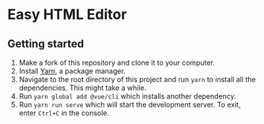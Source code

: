 # Easy HTML Editor

## Getting started

1. Make a fork of this repository and clone it to your computer.
2. Install [Yarn](https://yarnpkg.com), a package manager.
3. Navigate to the root directory of this project and run ```yarn``` to install all the dependencies. This might take a while.
4. Run `yarn global add @vue/cli` which installs another dependency.
5. Run ```yarn run serve``` which will start the development server. To exit, enter ```Ctrl+C``` in the console.

